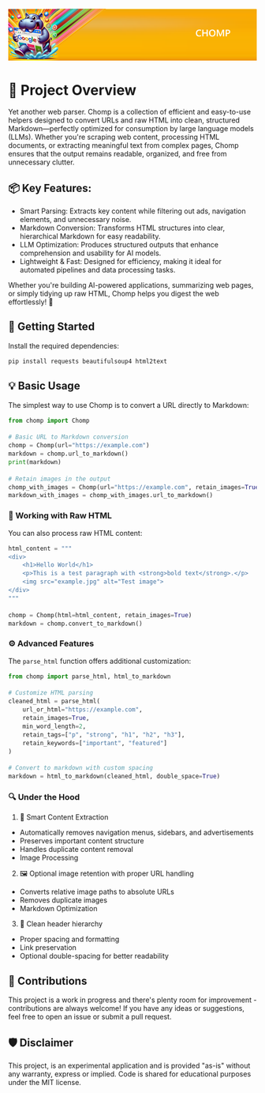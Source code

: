 ![Chomp](img/github-header-image.png)

# 🧭 Project Overview

Yet another web parser. Chomp is a collection of efficient and easy-to-use helpers designed to convert URLs and raw HTML into clean, structured Markdown—perfectly optimized for consumption by large language models (LLMs). Whether you're scraping web content, processing HTML documents, or extracting meaningful text from complex pages, Chomp ensures that the output remains readable, organized, and free from unnecessary clutter.

## 📦 Key Features:

- Smart Parsing: Extracts key content while filtering out ads, navigation elements, and unnecessary noise.
- Markdown Conversion: Transforms HTML structures into clear, hierarchical Markdown for easy readability.
- LLM Optimization: Produces structured outputs that enhance comprehension and usability for AI models.
- Lightweight & Fast: Designed for efficiency, making it ideal for automated pipelines and data processing tasks.

Whether you're building AI-powered applications, summarizing web pages, or simply tidying up raw HTML, Chomp helps you digest the web effortlessly! 🚀

## 🚀 Getting Started

Install the required dependencies:

```sh
pip install requests beautifulsoup4 html2text 
```

## 💡 Basic Usage

The simplest way to use Chomp is to convert a URL directly to Markdown:
```python
from chomp import Chomp

# Basic URL to Markdown conversion
chomp = Chomp(url="https://example.com")
markdown = chomp.url_to_markdown()
print(markdown)

# Retain images in the output
chomp_with_images = Chomp(url="https://example.com", retain_images=True)
markdown_with_images = chomp_with_images.url_to_markdown()
```

### 🔨 Working with Raw HTML

You can also process raw HTML content:
```python
html_content = """
<div>
    <h1>Hello World</h1>
    <p>This is a test paragraph with <strong>bold text</strong>.</p>
    <img src="example.jpg" alt="Test image">
</div>
"""

chomp = Chomp(html=html_content, retain_images=True)
markdown = chomp.convert_to_markdown()
```

### ⚙️ Advanced Features

The `parse_html` function offers additional customization:

```python
from chomp import parse_html, html_to_markdown

# Customize HTML parsing
cleaned_html = parse_html(
    url_or_html="https://example.com",
    retain_images=True,
    min_word_length=2,
    retain_tags=["p", "strong", "h1", "h2", "h3"],
    retain_keywords=["important", "featured"]
)

# Convert to markdown with custom spacing
markdown = html_to_markdown(cleaned_html, double_space=True)
```

### 🔍 Under the Hood

1. 🧠 Smart Content Extraction
* Automatically removes navigation menus, sidebars, and advertisements
* Preserves important content structure
* Handles duplicate content removal
* Image Processing

2. 🖼️ Optional image retention with proper URL handling
* Converts relative image paths to absolute URLs
* Removes duplicate images
* Markdown Optimization

3. 📝 Clean header hierarchy
* Proper spacing and formatting
* Link preservation
* Optional double-spacing for better readability

## 🤝 Contributions

This project is a work in progress and there's plenty room for improvement - contributions are always welcome! If you have any ideas or suggestions, feel free to open an issue or submit a pull request.

## 🛡️ Disclaimer

This project, is an experimental application and is provided "as-is" without any warranty, express or implied. Code is shared for educational purposes under the MIT license.
